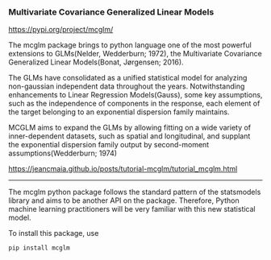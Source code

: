 ### Multivariate Covariance Generalized Linear Models

https://pypi.org/project/mcglm/

The mcglm package brings to python language one of the most powerful extensions to GLMs(Nelder, Wedderburn; 1972), the Multivariate Covariance Generalized Linear Models(Bonat, Jørgensen; 2016).

The GLMs have consolidated as a unified statistical model for analyzing non-gaussian independent data throughout the years. Notwithstanding enhancements to Linear Regression Models(Gauss), some key assumptions, such as the independence of components in the response, each element of the target belonging to an exponential dispersion family maintains.

MCGLM aims to expand the GLMs by allowing fitting on a wide variety of inner-dependent datasets, such as spatial and longitudinal, and supplant the exponential dispersion family output by second-moment assumptions(Wedderburn; 1974)

https://jeancmaia.github.io/posts/tutorial-mcglm/tutorial_mcglm.html

-----

The mcglm python package follows the standard pattern of the statsmodels library and aims to be another API on the package. Therefore, Python machine learning practitioners will be very familiar with this new statistical model. 


To install this package, use 

```bash
pip install mcglm
```
